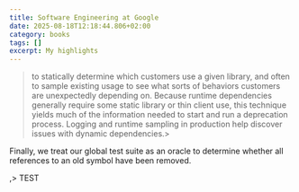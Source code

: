 ```yaml
---
title: Software Engineering at Google
date: 2025-08-18T12:18:44.806+02:00
category: books
tags: []
excerpt: My highlights
---
```


> to statically determine which customers use a given library, and often to sample existing usage to see what sorts of behaviors customers are unexpectedly depending on. Because runtime dependencies generally require some static library or thin client use, this technique yields much of the information needed to start and run a deprecation process. Logging and runtime sampling in production help discover issues with dynamic dependencies.>

Finally, we treat our global test suite as an oracle to determine whether all references to an old symbol have been removed.

,> TEST

